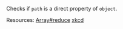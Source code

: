 Checks if <code>path</code> is a direct property of <code>object</code>.

Resources: [Array#reduce](https://developer.mozilla.org/docs/Web/JavaScript/Reference/Global_Objects/Array/reduce) [xkcd](https://xkcd.com/1171/)
